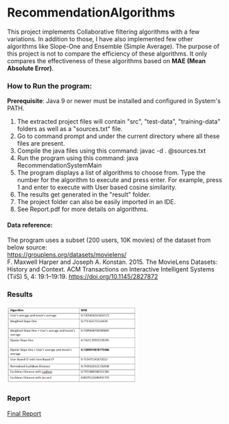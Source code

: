 # RecommendationAlgorithms

This project implements Collaborative filtering algorithms with a few variations. In addition to those, I have also implemented few other algorithms like Slope-One and Ensemble (Simple Average).
The purpose of this project is not to compare the efficiency of these algorithms. It only compares the effectiveness of these algorithms based on **MAE (Mean Absolute Error)**.

### How to Run the program:
**Prerequisite**: Java 9 or newer must be installed and configured in System's PATH.

1. The extracted project files will contain "src", "test-data", "training-data" folders as well as a "sources.txt" file.
2. Go to command prompt and under the current directory where all these files are present.
3. Compile the java files using this command: javac -d . @sources.txt
4. Run the program using this command: java RecommendationSystemMain
5. The program displays a list of algorithms to choose from. Type the number for the algorithm to execute and press enter. For example, press 1 and enter to execute with User based cosine similarity.
6. The results get generated in the "result" folder.
7. The project folder can also be easily imported in an IDE.
8. See Report.pdf for more details on algorithms.

#### Data reference:
The program uses a subset (200 users, 10K movies) of the dataset from below source:  
https://grouplens.org/datasets/movielens/  
F. Maxwell Harper and Joseph A. Konstan. 2015. The MovieLens Datasets: History and Context. ACM Transactions on Interactive Intelligent Systems (TiiS) 5, 4: 19:1–19:19. https://doi.org/10.1145/2827872


### Results
<img src="https://github.com/naveenkarya/RecommendationAlgorithms/blob/main/images/Final_Results.png"  width="60%" height="30%">

### Report
[Final Report](https://github.com/naveenkarya/RecommendationAlgorithms/blob/main/Report.pdf)

